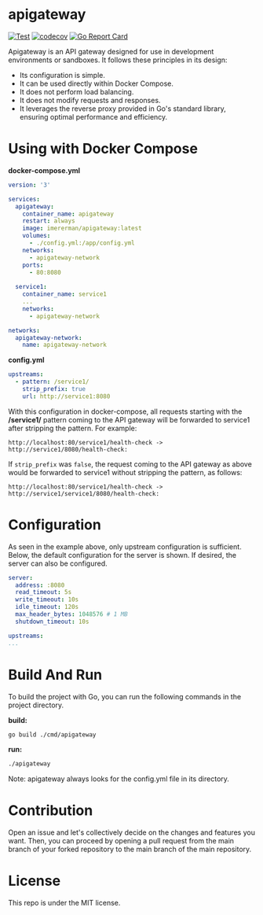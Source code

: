 # apigateway

[![Test](https://github.com/ermanimer/apigateway/actions/workflows/test.yml/badge.svg?branch=main)](https://github.com/ermanimer/apigateway/actions/workflows/test.yml)
[![codecov](https://codecov.io/gh/ermanimer/apigateway/graph/badge.svg?token=rbFp8CZIRk)](https://codecov.io/gh/ermanimer/apigateway)
[![Go Report Card](https://goreportcard.com/badge/github.com/ermanimer/apigateway)](https://goreportcard.com/report/github.com/ermanimer/apigateway)

Apigateway is an API gateway designed for use in development environments or sandboxes. It follows these principles in its design:

 - Its configuration is simple.
 - It can be used directly within Docker Compose.
 - It does not perform load balancing.
 - It does not modify requests and responses.
 - It leverages the reverse proxy provided in Go's standard library, ensuring optimal performance and efficiency.

 # Using with Docker Compose

**docker-compose.yml**

```yaml
version: '3'

services:
  apigateway:
    container_name: apigateway
    restart: always
    image: imererman/apigateway:latest
    volumes:
      - ./config.yml:/app/config.yml
    networks:
      - apigateway-network
    ports:
      - 80:8080
    
  service1:
    container_name: service1
    ...
    networks:
      - apigateway-network

networks:
  apigateway-network:
    name: apigateway-network
```

**config.yml**

```yaml
upstreams:
  - pattern: /service1/
    strip_prefix: true
    url: http://service1:8080
```

With this configuration in docker-compose, all requests starting with the **/service1/** pattern coming to the API gateway will be forwarded to service1 after stripping the pattern. For example:

```
http://localhost:80/service1/health-check -> http://service1/8080/health-check:
```

If ```strip_prefix``` was ```false```, the request coming to the API gateway as above would be forwarded to service1 without stripping the pattern, as follows:

```
http://localhost:80/service1/health-check -> http://service1/service1/8080/health-check:
```

# Configuration

As seen in the example above, only upstream configuration is sufficient. Below, the default configuration for the server is shown. If desired, the server can also be configured.

```yaml
server:
  address: :8080
  read_timeout: 5s
  write_timeout: 10s
  idle_timeout: 120s
  max_header_bytes: 1048576 # 1 MB
  shutdown_timeout: 10s

upstreams:
...
```

# Build And Run

To build the project with Go, you can run the following commands in the project directory.

**build:**

```bash
go build ./cmd/apigateway
```

**run:**

```bash
./apigateway
```

Note: apigateway always looks for the config.yml file in its directory.

# Contribution

Open an issue and let's collectively decide on the changes and features you want. Then, you can proceed by opening a pull request from the main branch of your forked repository to the main branch of the main repository.

# License

This repo is under the MIT license.